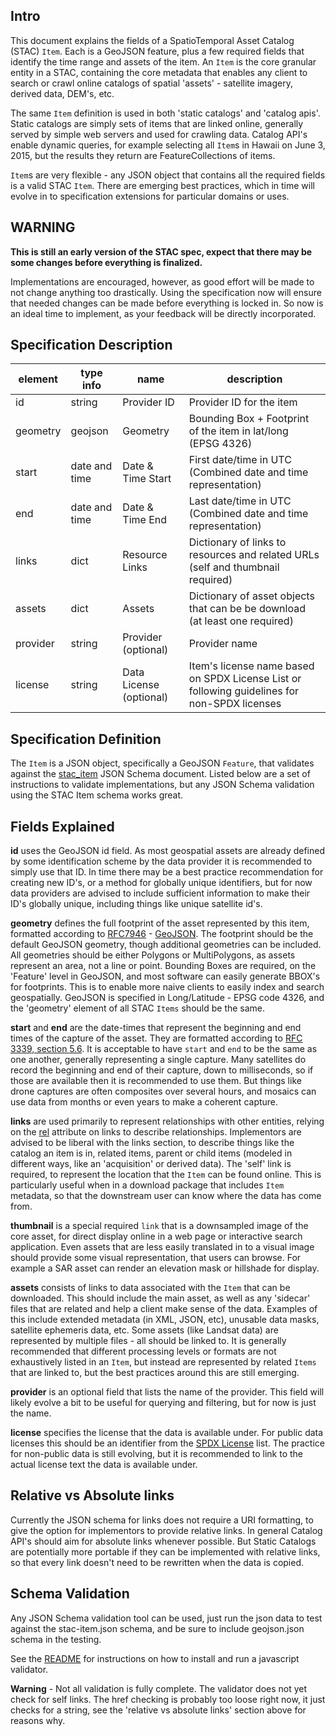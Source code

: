 ## Intro

This document explains the fields of a SpatioTemporal Asset Catalog (STAC) `Item`. Each is a GeoJSON feature, 
plus a few required fields that identify the time range and assets of the item. An `Item` is the core
granular entity in a STAC, containing the core metadata that enables any client to search or crawl online
catalogs of spatial 'assets' - satellite imagery, derived data, DEM's, etc. 

The same `Item` definition is used in both 'static catalogs' and 'catalog apis'. Static catalogs are simply
sets of items that are linked online, generally served by simple web servers and used for crawling data. 
Catalog API's enable dynamic queries, for example selecting all `Item`s in Hawaii on June 3, 2015, but the
results they return are FeatureCollections of items.

`Item`s are very flexible - any JSON object that contains all the required fields is a valid STAC `Item`. There
are emerging best practices, which in time will evolve in to specification extensions for particular domains or
uses. 

## WARNING

**This is still an early version of the STAC spec, expect that there may be some changes before everything is finalized.**

Implementations are encouraged, however, as good effort will be made to not change anything too drastically. Using the specification 
now will ensure that needed changes can be made before everything is locked in. So now is an ideal time to implement, as
your feedback will be directly incorporated. 

## Specification Description 

| element         | type info       | name                       | description                           										                    | 
|-----------------|-----------------|----------------------------|--------------------------------------------------------------------------------------------------| 
| id              | string          | Provider ID                | Provider ID for the item                       													| 
| geometry        | geojson         | Geometry                   | Bounding Box + Footprint of the item in lat/long (EPSG 4326)										|
| start      	  | date and time   | Date & Time Start          | First date/time in UTC (Combined date and time representation)    								| 
| end        	  | date and time   | Date & Time End            | Last date/time in UTC (Combined date and time representation)         							| 
| links           | dict            | Resource Links             | Dictionary of links to resources and related URLs (self and thumbnail required) 					|
| assets          | dict            | Assets            	   	 | Dictionary of asset objects that can be be download (at least one required)						|
| provider        | string          | Provider     (optional)    | Provider name  																					|
| license         | string          | Data License (optional)    | Item's license name based on SPDX License List or following guidelines for non-SPDX licenses 	|

## Specification Definition

The `Item` is a JSON object, specifically a GeoJSON `Feature`, that validates against the [stac_item](json-schema/stac_item.json) 
JSON Schema document. Listed below are a set of instructions to validate implementations, but any JSON Schema validation using the
STAC Item schema works great.

## Fields Explained

**id** uses the GeoJSON id field. As most geospatial assets are already defined by some identification scheme by the data provider 
it is recommended to simply use that ID. In time there may be a best practice recommendation for creating new ID's, or a method for 
globally unique identifiers, but for now data providers are advised to include sufficient information to make their ID's globally 
unique, including things like unique satellite id's.

**geometry** defines the full footprint of the asset represented by this item, formatted according to [RFC7946](https://tools.ietf.org/html/rfc7946) - [GeoJSON](http://geojson.org). The footprint should be the default GeoJSON geometry, though additional geometries can be included. All geometries should 
be either Polygons or MultiPolygons, as assets represent an area, not a line or point. Bounding Boxes are required, on the 'Feature' 
level in GeoJSON, and most software can easily generate BBOX's for footprints. This is to enable more naive clients to easily index 
and search geospatially. GeoJSON is specified in Long/Latitude - EPSG code 4326, and the 'geometry' element of all STAC `Items` 
should be the same. 

**start** and **end** are the date-times that represent the beginning and end times of the capture of the asset. They are formatted
according to [RFC 3339, section 5.6](https://tools.ietf.org/html/rfc3339#section-5.6). It is acceptable to have `start` and `end` to
be the same as one another, generally representing a single capture. Many satellites do record the beginning and end of their
capture, down to milliseconds, so if those are available then it is recommended to use them. But things like drone captures are often
composites over several hours, and mosaics can use data from months or even years to make a coherent capture. 

**links** are used primarily to represent relationships with other entities, relying on the [rel](https://www.w3schools.com/tags/att_link_rel.asp) 
attribute on links to describe relationships. Implementors are advised to be liberal with the links section, to describe things like
the catalog an item is in, related items, parent or child items (modeled in different ways, like an 'acquisition' or derived data).
The 'self' link is required, to represent the location that the `Item` can be found online. This is particularly useful when in a 
download package that includes `Item` metadata, so that the downstream user can know where the data has come from.

**thumbnail** is a special required `link` that is a downsampled image of the core asset, for direct display online in a web page or
interactive search application. Even assets that are less easily translated in to a visual image should provide some visual representation, 
that users can browse. For example a SAR asset can render an elevation mask or hillshade for display. 

**assets** consists of links to data associated with the `Item` that can be downloaded. This should include the main asset, as well
as any 'sidecar' files that are related and help a client make sense of the data. Examples of this include extended metadata (in XML, 
JSON, etc), unusable data masks, satellite ephemeris data, etc. Some assets (like Landsat data) are represented by multiple files - 
all should be linked to. It is generally recommended that different processing levels or formats are not exhaustively listed in an
`Item`, but instead are represented by related `Items` that are linked to, but the best practices around this are still emerging.

**provider** is an optional field that lists the name of the provider. This field will likely evolve a bit to be useful for 
querying and filtering, but for now is just the name.

**license** specifies the license that the data is available under. For public data licenses this should be an identifier from
the [SPDX License](https://spdx.org/licenses/) list. The practice for non-public data is still evolving, but it is recommended
to link to the actual license text the data is available under.

## Relative vs Absolute links

Currently the JSON schema for links does not require a URI formatting, to give the option for implementors to provide relative
links. In general Catalog API's should aim for absolute links whenever possible. But Static Catalogs are potentially more
portable if they can be implemented with relative links, so that every link doesn't need to be rewritten when the data
is copied.

## Schema Validation

Any JSON Schema validation tool can be used, just run the json data to test against the stac-item.json schema, and be sure to
include geojson.json schema in the testing. 

See the [README](README.md) for instructions on how to install and run a javascript validator.

**Warning** - Not all validation is fully complete. The validator does not yet check for self links. The href checking is probably
too loose right now, it just checks for a string, see the 'relative vs absolute links' section above for reasons why. 
